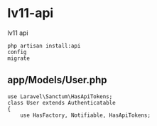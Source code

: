 # lv11-api
lv11 api
```
php artisan install:api
config
migrate
```
## app/Models/User.php
```
use Laravel\Sanctum\HasApiTokens;
class User extends Authenticatable
{
    use HasFactory, Notifiable, HasApiTokens;
```

